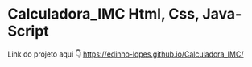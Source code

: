 # Calculadora_IMC Html, Css, Java-Script
Link do projeto aqui 👇
https://edinho-lopes.github.io/Calculadora_IMC/

